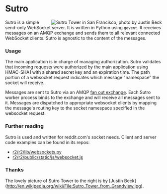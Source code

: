 # Sutro

<img
src="http://upload.wikimedia.org/wikipedia/commons/thumb/b/b7/Sutro_Tower_from_Grandview.jpg/300px-Sutro_Tower_from_Grandview.jpg"
alt="Sutro Tower in San Francisco, photo by Justin Beck" align="right">

Sutro is a simple send-only WebSocket server. It is written in Python using
`gevent`. It receives messages on an AMQP exchange and sends them to all
relevant connected WebSocket clients. Sutro is agnostic to the content of the
messages.

### Usage

The main application is in charge of managing authorization. Sutro validates
that incoming requests were authorized by the main application using HMAC-SHA1
with a shared secret key and an expiration time. The path portion of a
websocket request indicates which message "namespace" the socket will receive.

Messages are sent to Sutro via an AMQP [fan out
exchange](http://www.rabbitmq.com/tutorials/amqp-concepts.html#exchanges).
Each Sutro worker process binds to the exchange and will receive all messages
sent to it.  Messages are dispatched to appropriate websocket clients by
mapping the message's routing key to the socket namespace specified in the
websocket request.

### Further reading

Sutro is used and written for reddit.com's socket needs. Client and server code
examples can be found in its repos:

* [r2/r2/lib/websockets.py](https://github.com/reddit/reddit/blob/master/r2/r2/lib/websockets.py)
* [r2/r2/public/static/js/websocket.js](https://github.com/reddit/reddit/blob/master/r2/r2/public/static/js/websocket.js)

### Thanks

The lovely picture of Sutro Tower to the right is by [Justin Beck]
(http://en.wikipedia.org/wiki/File:Sutro_Tower_from_Grandview.jpg).
